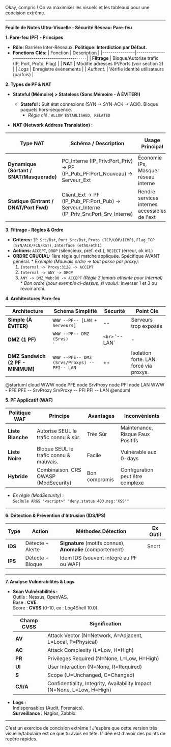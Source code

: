 Okay, compris ! On va maximiser les visuels et les tableaux pour une concision extrême.

---

**Feuille de Notes Ultra-Visuelle - Sécurité Réseau: Pare-feu**

**1. Pare-feu (PF) - Principes**
   *   **Rôle:** Barrière Inter-Réseaux. **Politique: Interdiction par Défaut.**
   *   **Fonctions Clés:**
      | Fonction       | Description                                      |
      |----------------|--------------------------------------------------|
      | **Filtrage**   | Bloque/Autorise trafic (IP, Port, Proto, Flag)   |
      | **NAT**        | Modifie adresses IP/Ports (voir section 2)       |
      | *Logs*         | Enregistre événements                            |
      | *Authent.*     | Vérifie identité utilisateurs (parfois)          |

**2. Types de PF & NAT**

- **Stateful (Mémoire) > Stateless (Sans Mémoire - À ÉVITER!)**
    - **Stateful :** Suit état connexions (SYN -> SYN-ACK -> ACK). Bloque paquets hors-séquence.
        - *Règle clé :* `ALLOW ESTABLISHED, RELATED`

- **NAT (Network Address Translation) :**

| Type NAT                                 | Schéma / Description                                                                                                   | Usage Principal                              | Commande `iptables` (Exemple)                                               |
|-------------------------------------------|------------------------------------------------------------------------------------------------------------------------|----------------------------------------------|------------------------------------------------------------------------------|
| **Dynamique (Sortant / SNAT/Masquerade)** | PC_Interne (IP_Priv:Port_Priv) → PF (IP_Pub_PF:Port_Nouveau) → Serveur_Ext                                             | Économie IPs, Masquer réseau interne         | `-t nat -A POSTROUTING -o eth0 -j MASQUERADE`                               |
| **Statique (Entrant / DNAT/Port Fwd)**    | Client_Ext → PF (IP_Pub_PF:Port_Pub) → Serveur_Interne (IP_Priv_Srv:Port_Srv_Interne)                                  | Rendre services internes accessibles de l'ext | `-t nat -A PREROUTING -i eth0 -p tcp --dport 80 -j DNAT --to 192.168.1.10:8080` |

**3. Filtrage - Règles & Ordre**
   *   **Critères:** `IP_Src/Dst`, `Port_Src/Dst`, `Proto (TCP/UDP/ICMP)`, `Flag_TCP (SYN/ACK/FIN/RST)`, `Interface (eth0/eth1)`
   *   **Actions:** `ACCEPT`, `DROP` (silencieux, pref. ext.), `REJECT` (erreur, ok int.)
   *   **ORDRE CRUCIAL:** 1ère règle qui matche appliquée. Spécifique AVANT général.
      *   *Exemple (Mauvais ordre -> tout passe par proxy):*
         1.  `Internal -> Proxy:3128 -> ACCEPT`
         2.  `Internal -> ANY -> DROP`
         3.  `ANY -> DMZ_Web:80 -> ACCEPT`  *(Règle 3 jamais atteinte pour Internal)*
      *   *Bon ordre (pour exemple ci-dessus, si voulu):* Inverser 1 et 3 ou revoir archi.

**4. Architectures Pare-feu**

| Architecture          | Schéma Simplifié                                                                | Sécurité | Point Clé                                                               |
|-----------------------|---------------------------------------------------------------------------------|----------|-------------------------------------------------------------------------|
| **Simple (À ÉVITER)** | `WWW --PF-- [LAN + Serveurs]`                                                   | --       | Serveurs trop exposés                                                   |
| **DMZ (1 PF)**        | `WWW --PF-- DMZ (Srvs)`<br> `       |   ` <br> `       '-- LAN`                  | -        | Tout repose sur 1 PF. Risque contournement.                             |
| **DMZ Sandwich (2 PF - MINIMUM)** | `WWW --PFE-- DMZ (Srvs/Proxys) --PFI-- LAN`                           | ++       | Isolation forte. LAN forcé via proxys.                                  |

@startuml
cloud WWW
node PFE
node SrvProxy
node PFI
node LAN
WWW - PFE
PFE -- SrvProxy
SrvProxy -- PFI
PFI -- LAN
@enduml

**5. PF Applicatif (WAF)**

| Politique WAF    | Principe                               | Avantages                          | Inconvénients                           |
|------------------|----------------------------------------|------------------------------------|-----------------------------------------|
| **Liste Blanche** | Autorise SEUL le trafic connu & sûr.   | Très Sûr                           | Maintenance, Risque Faux Positifs       |
| **Liste Noire**  | Bloque SEUL le trafic connu & mauvais.  | Facile                             | Vulnérable aux 0-days                   |
| **Hybride**      | Combinaison. CRS OWASP (ModSecurity)    | Bon compromis                      | Configuration peut être complexe        |

- *Ex règle (ModSecurity) :*  
  `SecRule ARGS "<script>" "deny,status:403,msg:'XSS'"`

---

**6. Détection & Prévention d'Intrusion (IDS/IPS)**

| Type    | Action           | Méthodes Détection                                     | Ex Outil |
|---------|------------------|--------------------------------------------------------|----------|
| **IDS** | Détecte + Alerte | **Signature** (motifs connus), **Anomalie** (comportement) | Snort    |
| **IPS** | Détecte + Bloque | Idem IDS (souvent intégré au PF ou WAF)                |          |

---

**7. Analyse Vulnérabilités & Logs**

- **Scan Vulnérabilités :**  
  Outils : Nessus, OpenVAS.  
  Base : **CVE**.  
  Score : **CVSS** (0-10, ex : Log4Shell 10.0).

  | Champ CVSS | Signification |
  |------------|--------------|
  | **AV**     | Attack Vector (N=Network, A=Adjacent, L=Local, P=Physical) |
  | **AC**     | Attack Complexity (L=Low, H=High) |
  | **PR**     | Privileges Required (N=None, L=Low, H=High) |
  | **UI**     | User Interaction (N=None, R=Required) |
  | **S**      | Scope (U=Unchanged, C=Changed) |
  | **C/I/A**  | Confidentiality, Integrity, Availability Impact (N=None, L=Low, H=High) |

- **Logs :**  
  Indispensables (Audit, Forensics).  
  **Surveillance :** Nagios, Zabbix.

---
C'est un exercice de concision extrême ! J'espère que cette version très visuelle/tabulaire est ce que tu avais en tête. L'idée est d'avoir des points de repère rapides.